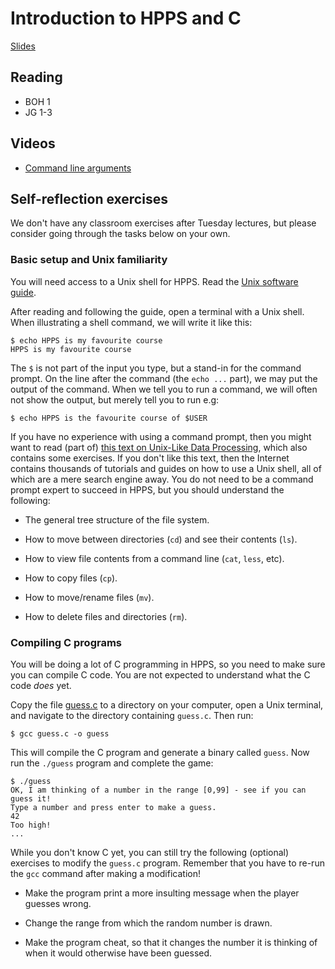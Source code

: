 # Introduction to HPPS and C

[Slides](1-l-1.pdf)

## Reading

* BOH 1
* JG 1-3

## Videos

* [Command line arguments](https://sid.erda.dk/share_redirect/f8RgVGzlET/argv.mp4)

## Self-reflection exercises

We don't have any classroom exercises after Tuesday lectures, but
please consider going through the tasks below on your own.

### Basic setup and Unix familiarity

You will need access to a Unix shell for HPPS.  Read the [Unix
software guide](../../unix.md).

After reading and following the guide, open a terminal with a Unix
shell.  When illustrating a shell command, we will write it like this:

```
$ echo HPPS is my favourite course
HPPS is my favourite course
```

The `$` is not part of the input you type, but a stand-in for the
command prompt.  On the line after the command (the `echo ...` part),
we may put the output of the command.  When we tell you to run a
command, we will often not show the output, but merely tell you to run
e.g:

```
$ echo HPPS is the favourite course of $USER
```

If you have no experience with using a command prompt, then you might
want to read (part of) [this text on Unix-Like Data
Processing](uldp17-2018-08-16.pdf), which also contains some
exercises.  If you don't like this text, then the Internet contains
thousands of tutorials and guides on how to use a Unix shell, all of
which are a mere search engine away.  You do not need to be a command
prompt expert to succeed in HPPS, but you should understand the
following:

* The general tree structure of the file system.

* How to move between directories (`cd`) and see their contents (`ls`).

* How to view file contents from a command line (`cat`, `less`, etc).

* How to copy files (`cp`).

* How to move/rename files (`mv`).

* How to delete files and directories (`rm`).

### Compiling C programs

You will be doing a lot of C programming in HPPS, so you need to make
sure you can compile C code.  You are not expected to understand what
the C code *does* yet.

Copy the file [guess.c](guess.c) to a directory on your computer, open
a Unix terminal, and navigate to the directory containing `guess.c`.  Then run:

```
$ gcc guess.c -o guess
```

This will compile the C program and generate a binary called `guess`.
Now run the `./guess` program and complete the game:

```
$ ./guess
OK, I am thinking of a number in the range [0,99] - see if you can guess it!
Type a number and press enter to make a guess.
42
Too high!
...
```

While you don't know C yet, you can still try the following (optional)
exercises to modify the `guess.c` program.  Remember that you have to
re-run the `gcc` command after making a modification!

* Make the program print a more insulting message when the player guesses wrong.

* Change the range from which the random number is drawn.

* Make the program cheat, so that it changes the number it is thinking
  of when it would otherwise have been guessed.
